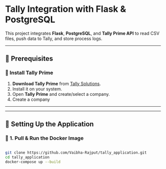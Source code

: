 # Tally Integration with Flask & PostgreSQL

This project integrates **Flask**, **PostgreSQL**, and **Tally Prime API** to read CSV files, push data to Tally, and store process logs.

---

## 📌 Prerequisites

### 🏢 Install Tally Prime  
1. **Download Tally Prime** from [Tally Solutions](https://tallysolutions.com).
2. Install it on your system.
3. Open **Tally Prime** and create/select a company.
4. Create a company 
---

---

## 🔧 Setting Up the Application

### 🐳 **1. Pull & Run the Docker Image**
```sh

git clone https://github.com/Vaibha-Rajput/tally_application.git
cd tally_application
docker-compose up --build
